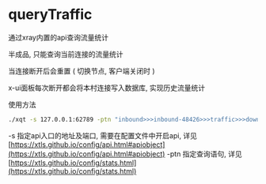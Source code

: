 # queryTraffic

通过xray内置的api查询流量统计

半成品, 只能查询当前连接的流量统计

当连接断开后会重置 ( 切换节点, 客户端关闭时 )

x-ui面板每次断开都会将本村连接写入数据库, 实现历史流量统计

使用方法
```sh
./xqt -s 127.0.0.1:62789 -ptn "inbound>>>inbound-48426>>>traffic>>>downlink"
```

-s 指定api入口的地址及端口, 需要在配置文件中开启api, 详见[https://xtls.github.io/config/api.html#apiobject](https://xtls.github.io/config/api.html#apiobject)
-ptn 指定查询语句, 详见 [https://xtls.github.io/config/stats.html](https://xtls.github.io/config/stats.html)
